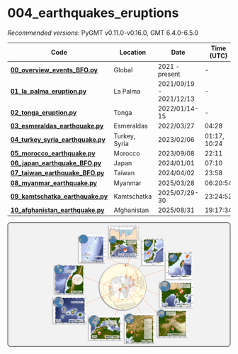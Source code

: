 # 004_earthquakes_eruptions

_Recommended versions_: PyGMT v0.11.0-v0.16.0, GMT 6.4.0-6.5.0

| Code | Location | Date | Time (UTC) |
| --- | --- | --- | --- |
| **[00_overview_events_BFO.py](https://github.com/yvonnefroehlich/gmt-pygmt-plotting/blob/main/004_earthquakes_eruptions/00_overview_events_BFO.py)**         | Global        | 2021 - present          | - |
| **[01_la_palma_eruption.py](https://github.com/yvonnefroehlich/gmt-pygmt-plotting/blob/main/004_earthquakes_eruptions/01_la_palma_eruption.py)**             | La Palma      | 2021/09/19 - 2021/12/13 | - |
| **[02_tonga_eruption.py](https://github.com/yvonnefroehlich/gmt-pygmt-plotting/blob/main/004_earthquakes_eruptions/02_tonga_eruption.py)**                   | Tonga         | 2022/01/14-15           | - |
| **[03_esmeraldas_earthquake.py](https://github.com/yvonnefroehlich/gmt-pygmt-plotting/blob/main/004_earthquakes_eruptions/03_esmeraldas_earthquake.py)**     | Esmeraldas    | 2022/03/27              | 04:28        |
| **[04_turkey_syria_earthquake.py](https://github.com/yvonnefroehlich/gmt-pygmt-plotting/blob/main/004_earthquakes_eruptions/04_turkey_syria_earthquake.py)** | Turkey, Syria | 2023/02/06              | 01:17, 10:24 |
| **[05_morocco_earthquake.py](https://github.com/yvonnefroehlich/gmt-pygmt-plotting/blob/main/004_earthquakes_eruptions/05_morocoo_earthquake.py)**           | Morocco       | 2023/09/08              | 22:11        |
| **[06_japan_earthquake_BFO.py](https://github.com/yvonnefroehlich/gmt-pygmt-plotting/blob/main/004_earthquakes_eruptions/06_japan_earthquake_BFO.py)**       | Japan         | 2024/01/01              | 07:10        |
| **[07_taiwan_earthquake_BFO.py](https://github.com/yvonnefroehlich/gmt-pygmt-plotting/blob/main/004_earthquakes_eruptions/07_taiwan_earthquake_BFO.py)**     | Taiwan        | 2024/04/02              | 23:58        |
| **[08_myanmar_earthquake.py](https://github.com/yvonnefroehlich/gmt-pygmt-plotting/blob/main/004_earthquakes_eruptions/08_myanmar_earthquake.py)**           | Myanmar       | 2025/03/28              | 06:20:54     |
| **[09_kamtschatka_earthquake.py](https://github.com/yvonnefroehlich/gmt-pygmt-plotting/blob/main/004_earthquakes_eruptions/09_kamtschatka_earthquake.py)**   | Kamtschatka   | 2025/07/29-30           | 23:24:52     |
| **[10_afghanistan_earthquake.py](https://github.com/yvonnefroehlich/gmt-pygmt-plotting/blob/main/004_earthquakes_eruptions/10_afghanistan_earthquake.py)**   | Afghanistan   | 2025/08/31              | 19:17:34     |

![](https://github.com/yvonnefroehlich/gmt-pygmt-plotting/raw/main/_images/github_maps_readme_004events.png)
